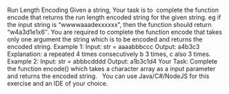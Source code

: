 Run Length Encoding
Given a string, Your task is to  complete the function encode that returns the run
length encoded string for the given string.
eg if the input string is “wwwwaaadexxxxxx”, then the function should return
“w4a3d1e1x6″.
You are required to complete the function encode that takes only one argument the
string which is to be encoded and returns the encoded string.
Example 1:
Input:
str = aaaabbbccc
Output: a4b3c3
Explanation: a repeated 4 times
consecutively b 3 times, c also 3
times.
Example 2:
Input:
str = abbbcdddd
Output: a1b3c1d4
Your Task:
Complete the function encode() which takes a character array as a input parameter
and returns the encoded string.   You can use Java/C#/NodeJS for this exercise and
an IDE of your choice.
